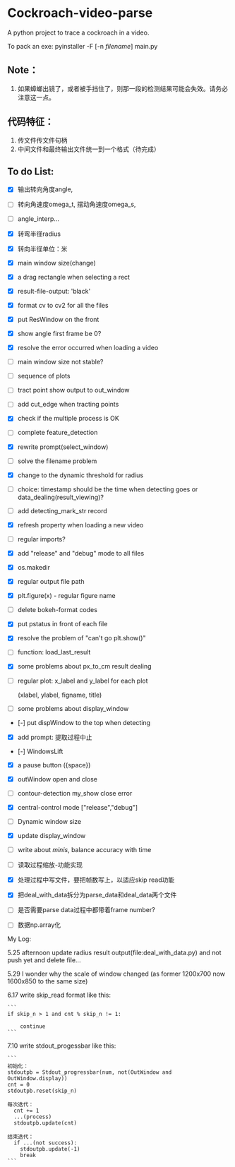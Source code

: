 # Cockroach-video-parse

A python project to trace a cockroach in a video.

To pack an exe: pyinstaller -F [-n *filename*] main.py

## Note：
1. 如果蟑螂出镜了，或者被手挡住了，则那一段的检测结果可能会失效。请务必注意这一点。


## 代码特征：
1. 传文件传文件句柄
2. 中间文件和最终输出文件统一到一个格式（待完成）

## To do List:

- [x] 输出转向角度angle, 
- [ ] 转向角速度omega_t, 摆动角速度omega_s,
- [ ] angle_interp...
- [x] 转弯半径radius
- [x] 转向半径单位：米
- [x] main window size(change)
- [x] a drag rectangle when selecting a rect
- [x] result-file-output: 'black'
- [x] format cv to cv2 for all the files
- [x] put ResWindow on the front
- [x] show angle first frame be 0?
- [x] resolve the error occurred when loading a video
- [ ] main window size not stable?
- [ ] sequence of plots
- [ ] tract point show output to out_window
- [ ] add cut_edge when tracting points
- [x] check if the multiple process is OK
- [ ] complete feature_detection
- [x] rewrite prompt(select_window)
- [ ] solve the filename problem
- [x] change to the dynamic threshold for radius
- [ ] choice: timestamp should be the time when detecting goes or data_dealing(result_viewing)?
- [ ] add detecting_mark_str record
- [x] refresh property when loading a new video
- [ ] regular imports?
- [x] add "release" and "debug" mode to all files
- [x] os.makedir
- [x] regular output file path
- [x] plt.figure(x) - regular figure name
- [ ] delete bokeh-format codes
- [x] put pstatus in front of each file
- [x] resolve the problem of "can't go plt.show()"
- [ ] function: load_last_result
- [x] some problems about px_to_cm result dealing
- [ ] regular plot: x_label and y_label for each plot

  (xlabel, ylabel, figname, title)

- [ ] some problems about display_window

- [-] put dispWindow to the top when detecting
- [x] add prompt: 提取过程中止
- [-] WindowsLift
- [x] a pause button ({space})
- [x] outWindow open and close
- [ ] contour-detection my_show close error
- [x] central-control mode ["release","debug"]
- [ ] Dynamic window size
- [x] update display_window
- [ ] write about *minis*, balance accuracy with time
- [ ] 读取过程缩放-功能实现
- [x] 处理过程中写文件，要把帧数写上，以适应skip read功能
- [x] 把deal_with_data拆分为parse_data和deal_data两个文件
- [ ] 是否需要parse data过程中都带着frame number?
- [ ] 数据np.array化



My Log:

5.25 afternoon update radius result output(file:deal_with_data.py) and not push yet and delete file...

5.29 I wonder why the scale of window changed (as former 1200x700 now 1600x850 to the same size)

6.17 write skip_read format like this: 

    ```
    if skip_n > 1 and cnt % skip_n != 1:

        continue
    ```

  7.10 write stdout_progessbar like this:

    ```
    初始化：
    stdoutpb = Stdout_progressbar(num, not(OutWindow and OutWindow.display))
    cnt = 0
    stdoutpb.reset(skip_n)

    每次迭代：
      cnt += 1
      ...(process)
      stdoutpb.update(cnt)

    结束迭代：
      if ...(not success):
        stdoutpb.update(-1)
        break
    ```
